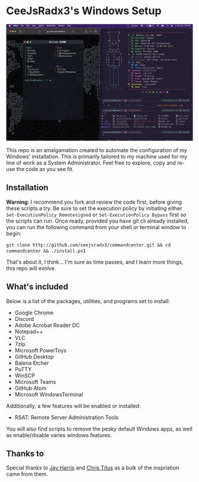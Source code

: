 # CeeJsRadx3's Windows Setup

![windows preview](https://raw.githubusercontent.com/ceejsradx3/dotfiles/master/preview.png)

This repo is an amalgamation created to automate the configuration of my Windows' installation. This is primarily tailored to my machine used for my line of work as a System Administrator. Feel free to explore, copy and re-use the code as you see fit.

## Installation

**Warning**: I recommend you fork and review the code first, before giving these scripts
a try. Be sure to set the execution policy by initiating either `Set-ExecutionPolicy Remotesigned` or `Set-ExecutionPolicy Bypass` first so the scripts can run. Once ready, provided you have git cli already installed, you can run the following command from your shell or terminal window to begin:

    git clone http://github.com/ceejsradx3/commandcenter.git && cd commandcenter && ./install.ps1

That's about it, I think... I'm sure as time passes, and I learn more things, this repo will evolve.

## What's included

Below is a list of the packages, utilities, and programs set to install:

- Google Chrome
- Discord
- Adobe Acrobat Reader DC
- Notepad++
- VLC
- 7zip
- Microsoft PowerToys
- GitHub Desktop
- Balena Etcher
- PuTTY
- WinSCP
- Microsoft Teams
- GitHub Atom
- Microsoft WindowsTerminal

Additionally, a few features will be enabled or installed:
- RSAT: Remote Server Administration Tools

You will also find scripts to remove the pesky default Windows apps, as well as enable/disable varies windows features.

## Thanks to
Special thanks to [Jay Harris](https://github.com/jayharris/dotfiles-windows) and [Chris Titus](https://github.com/ChrisTitusTech/win10script) as a bulk of the inspriation came from them.
